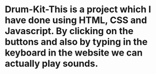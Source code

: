 # Drum-Kit-This is a project which I have done using HTML, CSS and Javascript. By clicking on the buttons and also by typing in the keyboard in the website we can actually play sounds.
